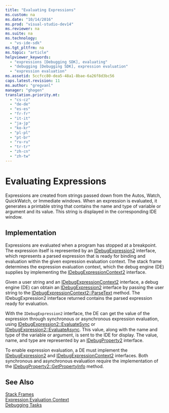 ```yaml
---
title: "Evaluating Expressions"
ms.custom: na
ms.date: "10/14/2016"
ms.prod: "visual-studio-dev14"
ms.reviewer: na
ms.suite: na
ms.technology: 
  - "vs-ide-sdk"
ms.tgt_pltfrm: na
ms.topic: "article"
helpviewer_keywords: 
  - "expressions [Debugging SDK], evaluating"
  - "debugging [Debugging SDK], expression evaluation"
  - "expression evaluation"
ms.assetid: 5ccfcc80-dea5-48a1-8bae-6a26f8d3bc56
caps.latest.revision: 11
ms.author: "gregvanl"
manager: "ghogen"
translation.priority.mt: 
  - "cs-cz"
  - "de-de"
  - "es-es"
  - "fr-fr"
  - "it-it"
  - "ja-jp"
  - "ko-kr"
  - "pl-pl"
  - "pt-br"
  - "ru-ru"
  - "tr-tr"
  - "zh-cn"
  - "zh-tw"
---
```

# Evaluating Expressions
Expressions are created from strings passed down from the Autos, Watch, QuickWatch, or Immediate windows. When an expression is evaluated, it generates a printable string that contains the name and type of variable or argument and its value. This string is displayed in the corresponding IDE window.  
  
## Implementation  
 Expressions are evaluated when a program has stopped at a breakpoint. The expression itself is represented by an [IDebugExpression2](../extensibility/idebugexpression2.md) interface, which represents a parsed expression that is ready for binding and evaluation within the given expression evaluation context. The stack frame determines the expression evaluation context, which the debug engine (DE) supplies by implementing the [IDebugExpressionContext2](../extensibility/idebugexpressioncontext2.md) interface.  
  
 Given a user string and an [IDebugExpressionContext2](../extensibility/idebugexpressioncontext2.md) interface, a debug engine (DE) can obtain an [IDebugExpression2](../extensibility/idebugexpression2.md) interface by passing the user string to the [IDebugExpressionContext2::ParseText](../extensibility/idebugexpressioncontext2--parsetext.md) method. The IDebugExpression2 interface returned contains the parsed expression ready for evaluation.  
  
 With the `IDebugExpression2` interface, the DE can get the value of the expression through synchronous or asynchronous expression evaluation, using [IDebugExpression2::EvaluateSync](../extensibility/idebugexpression2--evaluatesync.md) or [IDebugExpression2::EvaluateAsync](../extensibility/idebugexpression2--evaluateasync.md). This value, along with the name and type of the variable or argument, is sent to the IDE for display. The value, name, and type are represented by an [IDebugProperty2](../extensibility/idebugproperty2.md) interface.  
  
 To enable expression evaluation, a DE must implement the [IDebugExpression2](../extensibility/idebugexpression2.md) and [IDebugExpressionContext2](../extensibility/idebugexpressioncontext2.md) interfaces. Both synchronous and asynchronous evaluation require the implementation of the [IDebugProperty2::GetPropertyInfo](../extensibility/idebugproperty2--getpropertyinfo.md) method.  
  
## See Also  
 [Stack Frames](../extensibility/stack-frames.md)   
 [Expression Evaluation Context](../extensibility/expression-evaluation-context.md)   
 [Debugging Tasks](../extensibility/debugging-tasks.md)